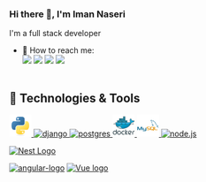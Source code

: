 ### Hi there 👋, I'm Iman Naseri

I'm a full stack developer<br>

- :speech_balloon: How to reach me: <br>
[<img src="https://img.shields.io/badge/Gmail-D14836?style=for-the-badge&logo=gmail&logoColor=white" />](mailto:inaseri.20@gmail.com)
[<img src="https://img.shields.io/badge/LinkedIn-0077B5?style=for-the-badge&logo=linkedin&logoColor=white" />]([https://www.linkedin.com/in/amirhossein-rajabpour-a961a31a7/](https://www.linkedin.com/in/iman-naseri-1a9b2a119/?originalSubdomain=ir))
[<img src="https://img.shields.io/badge/Telegram-2CA5E0?style=for-the-badge&logo=telegram&logoColor=white" />](https://t.me/Iman_Naseri)
[<img src="https://img.shields.io/badge/GitHub-100000?style=for-the-badge&logo=github&logoColor=white" />](https://github.com/inaseri) <br> <br>


## 🔧 Technologies & Tools
<p align="left"> 
   <a href="https://www.python.org" target="_blank"> <img src="https://raw.githubusercontent.com/devicons/devicon/master/icons/python/python-original.svg" alt="python" width="40" height="40"/> </a>
   <a href="https://www.djangoproject.com/" target="_blank"> <img src="https://www.vectorlogo.zone/logos/djangoproject/djangoproject-icon.svg" alt="django" width="40" height="40"/> </a> 
   <a href="https://www.postgresql.org//" target="_blank"> <img src="https://www.vectorlogo.zone/logos/postgresql/postgresql-icon.svg" alt="postgres" width="40" height="40"/> </a> 
   <a href="https://www.docker.com/" target="_blank"> <img src="https://raw.githubusercontent.com/devicons/devicon/master/icons/docker/docker-original-wordmark.svg" alt="docker" width="40" height="40"/> </a>  
   <a href="https://www.mysql.com/" target="_blank"> <img src="https://raw.githubusercontent.com/devicons/devicon/master/icons/mysql/mysql-original-wordmark.svg" alt="mysql" width="40" height="40"/> </a> 
   <a href="https://nodejs.org/" target="_blank"> <img src="https://avatars.githubusercontent.com/u/9950313?s=200&v=4" alt="node.js" width="40" height="40"/> <a> 
   
   <a href="http://nestjs.com/" rel="nofollow"><img src="https://camo.githubusercontent.com/5f54c0817521724a2deae8dedf0c280a589fd0aa9bffd7f19fa6254bb52e996a/68747470733a2f2f6e6573746a732e636f6d2f696d672f6c6f676f2d736d616c6c2e737667" width="40" height="40" alt="Nest Logo" data-canonical-src="https://nestjs.com/img/logo-small.svg">
   </a>
   
   <a target="_blank" rel="noopener noreferrer" href="https://angular.io/"><img src="https://raw.githubusercontent.com/angular/angular/main/aio/src/assets/images/logos/angular/angular.png" alt="angular-logo" width="40" height="40" ></a>
   <a href="https://vuejs.org" rel="nofollow"><img width="100" src="https://camo.githubusercontent.com/c8f91d18976e27123643a926a2588b8d931a0292fd0b6532c3155379e8591629/68747470733a2f2f7675656a732e6f72672f696d616765732f6c6f676f2e706e67" width="40" height="40" alt="Vue logo" data-canonical-src="https://vuejs.org/images/logo.png" style="max-width: 100%;"></a>
   
</p>
<br>
